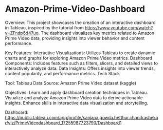 # Amazon-Prime-Video-Dashboard

Overview:
This project showcases the creation of an interactive dashboard in Tableau, inspired by the tutorial from https://www.youtube.com/watch?v=ZFndp6d47uo. The dashboard visualizes key metrics related to Amazon Prime Video data, providing insights into viewer behavior and content performance.

Key Features:
Interactive Visualizations: Utilizes Tableau to create dynamic charts and graphs for exploring Amazon Prime Video metrics.
Dashboard Components: Includes features such as filters, slicers, and detailed views to interactively analyze data.
Data Insights: Offers insights into viewer trends, content popularity, and performance metrics.
Tech Stack

Tool: Tableau
Data Source: Amazon Prime Video dataset (kaggle)

Objectives:
Learn and apply dashboard creation techniques in Tableau.
Visualize and analyze Amazon Prime Video data to derive actionable insights.
Enhance skills in interactive data visualization and storytelling.

Dashboard: https://public.tableau.com/app/profile/sanjana.gowda.hetthur.chandrashekar/viz/PrimeVideodashboard_17255987723790/Dashboard1
